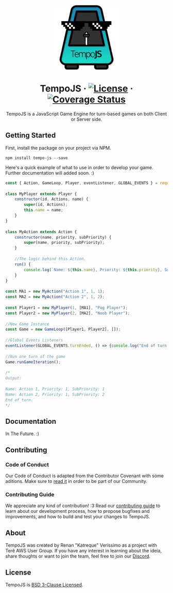 <div align="center">
<img src="./images/TempoJSLogo.png" alt="drawing" width="200"/><br />

# TempoJS · [![License](https://img.shields.io/badge/License-BSD%203--Clause-blue.svg)](https://opensource.org/licenses/BSD-3-Clause) · [![Coverage Status](https://coveralls.io/repos/github/Katreque/TempoJS/badge.svg?branch=master)](https://coveralls.io/github/Katreque/TempoJS?branch=master)

TempoJS is a JavaScript Game Engine for turn-based games on both Client or Server side.

</div>

## Getting Started

First, install the package on your project via NPM.

```
npm install tempo-js --save
```

Here's a quick example of what to use in order to develop your game. Further documentation will added soon. :)

```javascript
const { Action, GameLoop, Player, eventListener, GLOBAL_EVENTS } = require("tempojs");

class MyPlayer extends Player {
    constructor(id, Actions, name) {
        super(id, Actions);
        this.name = name;
    }
}

class MyAction extends Action {
    constructor(name, priority, subPriority) {
        super(name, priority, subPriority);
    }

    //The logic behind this Action.
    run() {
        console.log(`Name: ${this.name}, Priority: ${this.priority}, SubPriority: ${this.subPriority}`);
    }
}

const MA1 = new MyAction("Action 1", 1, 1);
const MA2 = new MyAction("Action 2", 1, 2);

const Player1 = new MyPlayer(1, [MA1], "Pog Player");
const Player2 = new MyPlayer(2, [MA2], "Noob Player");

//New Game Instance
const Game = new GameLoop([Player1, Player2], []);

//Global Events Listeners
eventListener(GLOBAL_EVENTS.turnEnded, () => {console.log("End of turn.")});

//Run one turn of the game
Game.runGameIteration();

/*
Output:

Name: Action 1, Priority: 1, SubPriority: 1
Name: Action 2, Priority: 1, SubPriority: 2
End of turn.
*/
```

## Documentation

In The Future. :)

## Contributing

### Code of Conduct

Our Code of Conduct is adapted from the Contributor Covenant with some aditions. Make sure to [read it](https://github.com/Katreque/TempoJS/blob/master/CODE_OF_CONDUCT.md) in order to be part of our Community.

### Contributing Guide

We appreciate any kind of contribution! :3 Read our [contributing guide](https://github.com/Katreque/TempoJS/blob/master/CONTRIBUTING.md) to learn about our development process, how to propose bugfixes and improvements, and how to build and test your changes to TempoJS.

## About

TempoJS was created by Renan "Katreque" Verissimo as a project with Terê AWS User Group. If you have any interest in learning about the ideia, share thoughts or want to join the team, feel free to join our [Discord](https://discord.gg/SD3FtBy).

## License

TempoJS is [BSD 3-Clause Licensed](https://github.com/Katreque/TempoJS/blob/master/LICENSE).
